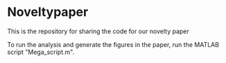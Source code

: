 # Noveltypaper
This is the repository for sharing the code for our novelty paper

To run the analysis and generate the figures in the paper, run the MATLAB script "Mega_script.m".
